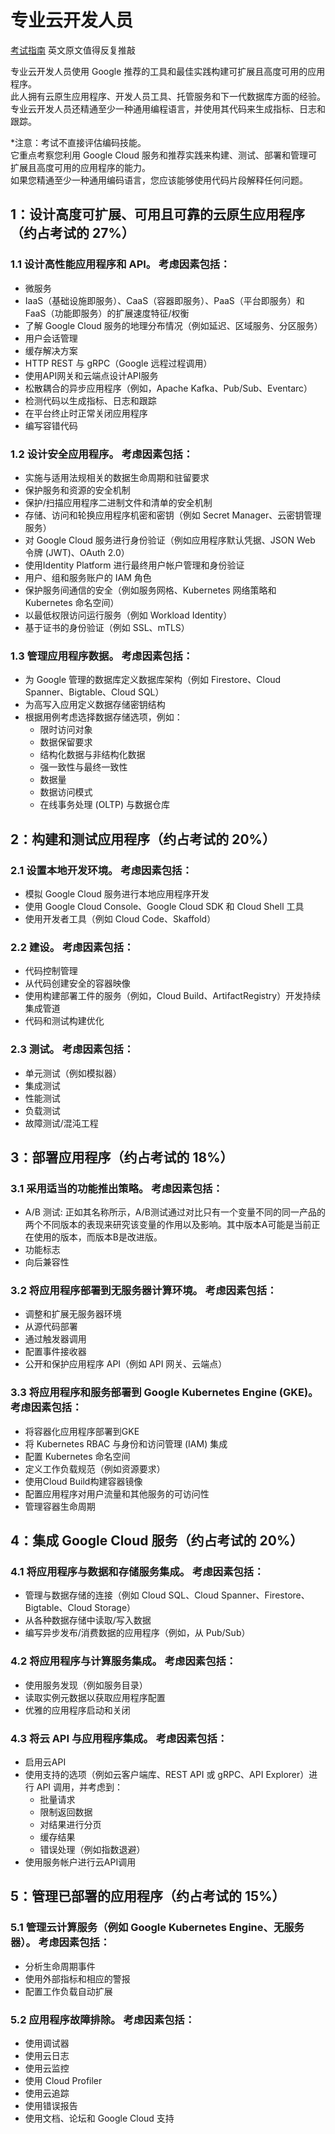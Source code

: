 # 专业云开发人员
[考试指南](https://cloud.google.com/learn/certification/guides/cloud-developer) 英文原文值得反复推敲

专业云开发人员使用 Google 推荐的工具和最佳实践构建可扩展且高度可用的应用程序。  
此人拥有云原生应用程序、开发人员工具、托管服务和下一代数据库方面的经验。  
专业云开发人员还精通至少一种通用编程语言，并使用其代码来生成指标、日志和跟踪。  

*注意：考试不直接评估编码技能。  
它重点考察您利用 Google Cloud 服务和推荐实践来构建、测试、部署和管理可扩展且高度可用的应用程序的能力。  
如果您精通至少一种通用编码语言，您应该能够使用代码片段解释任何问题。  

## 1：设计高度可扩展、可用且可靠的云原生应用程序（约占考试的 27%）
### 1.1 设计高性能应用程序和 API。 考虑因素包括：
* 微服务
* IaaS（基础设施即服务）、CaaS（容器即服务）、PaaS（平台即服务）和 FaaS（功能即服务）的扩展速度特征/权衡
* 了解 Google Cloud 服务的地理分布情况（例如延迟、区域服务、分区服务）
* 用户会话管理
* 缓存解决方案
* HTTP REST 与 gRPC（Google 远程过程调用）
* 使用API网关和云端点设计API服务
* 松散耦合的异步应用程序（例如，Apache Kafka、Pub/Sub、Eventarc）
* 检测代码以生成指标、日志和跟踪
* 在平台终止时正常关闭应用程序
* 编写容错代码

### 1.2 设计安全应用程序。 考虑因素包括：
* 实施与适用法规相关的数据生命周期和驻留要求
* 保护服务和资源的安全机制
* 保护/扫描应用程序二进制文件和清单的安全机制
* 存储、访问和轮换应用程序机密和密钥（例如 Secret Manager、云密钥管理服务）
* 对 Google Cloud 服务进行身份验证（例如应用程序默认凭据、JSON Web 令牌 (JWT)、OAuth 2.0）
* 使用Identity Platform 进行最终用户帐户管理和身份验证
* 用户、组和服务账户的 IAM 角色
* 保护服务间通信的安全（例如服务网格、Kubernetes 网络策略和 Kubernetes 命名空间）
* 以最低权限访问运行服务（例如 Workload Identity）
* 基于证书的身份验证（例如 SSL、mTLS）

### 1.3 管理应用程序数据。 考虑因素包括：
* 为 Google 管理的数据库定义数据库架构（例如 Firestore、Cloud Spanner、Bigtable、Cloud SQL）
* 为高写入应用定义数据存储密钥结构
* 根据用例考虑选择数据存储选项，例如：
  * 限时访问对象
  * 数据保留要求
  * 结构化数据与非结构化数据
  * 强一致性与最终一致性
  * 数据量
  * 数据访问模式
  * 在线事务处理 (OLTP) 与数据仓库

## 2：构建和测试应用程序（约占考试的 20%）
### 2.1 设置本地开发环境。 考虑因素包括：
* 模拟 Google Cloud 服务进行本地应用程序开发
* 使用 Google Cloud Console、Google Cloud SDK 和 Cloud Shell 工具
* 使用开发者工具（例如 Cloud Code、Skaffold）

### 2.2 建设。 考虑因素包括：
* 代码控制管理
* 从代码创建安全的容器映像
* 使用构建部署工件的服务（例如，Cloud Build、ArtifactRegistry）开发持续集成管道
* 代码和测试构建优化

### 2.3 测试。 考虑因素包括：
* 单元测试（例如模拟器）
* 集成测试
* 性能测试
* 负载测试
* 故障测试/混沌工程

## 3：部署应用程序（约占考试的 18%）
### 3.1 采用适当的功能推出策略。 考虑因素包括：
* A/B 测试: 正如其名称所示，A/B测试通过对比只有一个变量不同的同一产品的两个不同版本的表现来研究该变量的作用以及影响。其中版本A可能是当前正在使用的版本，而版本B是改进版。
* 功能标志
* 向后兼容性

### 3.2 将应用程序部署到无服务器计算环境。 考虑因素包括：
* 调整和扩展无服务器环境
* 从源代码部署
* 通过触发器调用
* 配置事件接收器
* 公开和保护应用程序 API（例如 API 网关、云端点）

### 3.3 将应用程序和服务部署到 Google Kubernetes Engine (GKE)。 考虑因素包括：
* 将容器化应用程序部署到GKE
* 将 Kubernetes RBAC 与身份和访问管理 (IAM) 集成
* 配置 Kubernetes 命名空间
* 定义工作负载规范（例如资源要求）
* 使用Cloud Build构建容器镜像
* 配置应用程序对用户流量和其他服务的可访问性
* 管理容器生命周期

## 4：集成 Google Cloud 服务（约占考试的 20%）
### 4.1 将应用程序与数据和存储服务集成。 考虑因素包括：
* 管理与数据存储的连接（例如 Cloud SQL、Cloud Spanner、Firestore、Bigtable、Cloud Storage）
* 从各种数据存储中读取/写入数据
* 编写异步发布/消费数据的应用程序（例如，从 Pub/Sub）

### 4.2 将应用程序与计算服务集成。 考虑因素包括：
* 使用服务发现（例如服务目录）
* 读取实例元数据以获取应用程序配置
* 优雅的应用程序启动和关闭

### 4.3 将云 API 与应用程序集成。 考虑因素包括：
* 启用云API
* 使用支持的选项（例如云客户端库、REST API 或 gRPC、API Explorer）进行 API 调用，并考虑到：
  * 批量请求
  * 限制返回数据
  * 对结果进行分页
  * 缓存结果
  * 错误处理（例如指数退避）
* 使用服务帐户进行云API调用

## 5：管理已部署的应用程序（约占考试的 15%）
### 5.1 管理云计算服务（例如 Google Kubernetes Engine、无服务器）。 考虑因素包括：
* 分析生命周期事件
* 使用外部指标和相应的警报
* 配置工作负载自动扩展

### 5.2 应用程序故障排除。 考虑因素包括：
* 使用调试器
* 使用云日志
* 使用云监控
* 使用 Cloud Profiler
* 使用云追踪
* 使用错误报告
* 使用文档、论坛和 Google Cloud 支持